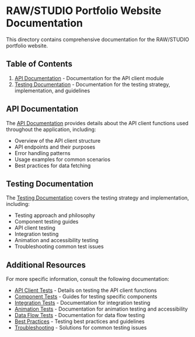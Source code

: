 # RAW/STUDIO Portfolio Website Documentation

This directory contains comprehensive documentation for the RAW/STUDIO portfolio website.

## Table of Contents

1. [API Documentation](./api-documentation.md) - Documentation for the API client module
2. [Testing Documentation](./testing/TEST-README.MD) - Documentation for the testing strategy, implementation, and guidelines

## API Documentation

The [API Documentation](./api-documentation.md) provides details about the API client functions used throughout the application, including:

- Overview of the API client structure
- API endpoints and their purposes
- Error handling patterns
- Usage examples for common scenarios
- Best practices for data fetching

## Testing Documentation

The [Testing Documentation](./testing/TEST-README.MD) covers the testing strategy and implementation, including:

- Testing approach and philosophy
- Component testing guides
- API client testing
- Integration testing
- Animation and accessibility testing
- Troubleshooting common test issues

## Additional Resources

For more specific information, consult the following documentation:

- [API Client Tests](./testing/api-client-tests.md) - Details on testing the API client functions
- [Component Tests](./testing/components/) - Guides for testing specific components
- [Integration Tests](./testing/integration-tests.md) - Documentation for integration testing
- [Animation Tests](./testing/animation-integration-tests.md) - Documentation for animation testing and accessibility
- [Data Flow Tests](./testing/data-flow-integration-tests.md) - Documentation for data flow testing
- [Best Practices](./testing/best-practices.md) - Testing best practices and guidelines
- [Troubleshooting](./testing/troubleshooting.md) - Solutions for common testing issues 